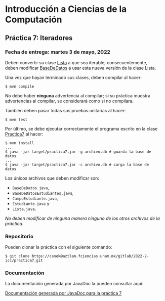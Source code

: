 Introducción a Ciencias de la Computación
=========================================

Práctica 7: Iteradores
----------------------

### Fecha de entrega: martes 3 de mayo, 2022

Deben convertir su clase
[Lista](https://aztlan.fciencias.unam.mx/gitlab/2022-2-icc/practica7/-/blob/main/src/main/java/mx/unam/ciencias/icc/Lista.java)
a que sea iterable; consecuentemente, deben modificar
[BaseDeDatos](https://aztlan.fciencias.unam.mx/gitlab/2022-2-icc/practica7/-/blob/main/src/main/java/mx/unam/ciencias/icc/BaseDeDatos.java)
a usar esta nueva versión de la clase Lista.

Una vez que hayan terminado sus clases, deben compilar al hacer:

```
$ mvn compile
```

No debe haber **ninguna** advertencia al compilar; si su práctica muestra
advertencias al compilar, se considerará como si no compilara.

También deben pasar todas sus pruebas unitarias al hacer:

```
$ mvn test
```

Por último, se debe ejecutar correctamente el programa escrito en la clase
[Practica7](https://aztlan.fciencias.unam.mx/gitlab/2022-2-icc/practica7/-/blob/main/src/main/java/mx/unam/ciencias/icc/Practica7.java)
al hacer:

```
$ mvn install
...
$ java -jar target/practica7.jar -g archivo.db # guarda la base de datos
...
$ java -jar target/practica7.jar -c archivo.db # carga la base de datos
```

Los únicos archivos que deben modificar son:

* `BaseDeDatos.java`,
* `BaseDeDatosEstudiantes.java`,
* `CampoEstudiante.java`,
* `Estudiante.java` y
* `Lista.java`.

*No deben modificar de ninguna manera ninguno de los otros archivos de la práctica*.

### Repositorio

Pueden clonar la práctica con el siguiente comando:

```
$ git clone https://canek@aztlan.fciencias.unam.mx/gitlab/2022-2-icc/practica7.git
```

### Documentación

La documentación generada por JavaDoc la pueden consultar aquí:

[Documentación generada por JavaDoc para la práctica
7](https://aztlan.fciencias.unam.mx/~canek/2022-2-icc/practica7/apidocs/index.html)
